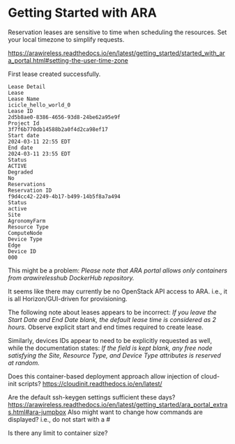 # Getting Started with ARA

Reservation leases are sensitive to time when scheduling the resources. Set your local timezone to simplify requests.

https://arawireless.readthedocs.io/en/latest/getting_started/started_with_ara_portal.html#setting-the-user-time-zone

First lease created successfully.

```
Lease Detail
Lease
Lease Name
icicle_hello_world_0
Lease ID
2d5b8ae0-8386-4656-93d8-24be62a95e9f
Project Id
3f7f6b770db14588b2a0f4d2ca98ef17
Start date
2024-03-11 22:55 EDT
End date
2024-03-11 23:55 EDT
Status
ACTIVE
Degraded
No
Reservations
Reservation ID
f9d4cc42-2249-4b17-b499-14b5f8a7a494
Status
active
Site
AgronomyFarm
Resource Type
ComputeNode
Device Type
Edge
Device ID
000
```

This might be a problem: *Please note that ARA portal allows only containers from arawirelesshub DockerHub repository.*

It seems like there may currently be no OpenStack API access to ARA. i.e., it is all Horizon/GUI-driven for provisioning. 

The following note about leases appears to be incorrect: *If you leave the Start Date and End Date blank, the default lease time is considered as 2 hours.* Observe explicit start and end times required to create lease.

Similarly, devices IDs appear to need to be explicitly requested as well, while the documentation states: *If the field is kept blank, any free node satisfying the Site, Resource Type, and Device Type attributes is reserved at random.*

Does this container-based deployment approach allow injection of cloud-init scripts? https://cloudinit.readthedocs.io/en/latest/

Are the default ssh-keygen settings sufficient these days? https://arawireless.readthedocs.io/en/latest/getting_started/ara_portal_extras.html#ara-jumpbox
Also might want to change how commands are displayed? i.e., do not start with a #

Is there any limit to container size?

